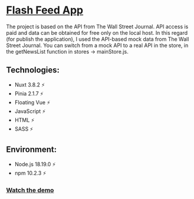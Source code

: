# [Flash Feed App](https://GoldenSpade.github.io/flash-feed-app) #

The project is based on the API from The Wall Street Journal. API access is paid and data can be obtained for free only on the local host. In this regard (for publish the application), I used the API-based mock data from The Wall Street Journal. You can switch from a mock API to a real API in the store, in the getNewsList function in stores -> mainStore.js.

## Technologies: ##

* Nuxt 3.8.2 :zap:
* Pinia 2.1.7 :zap:
* Floating Vue :zap:
* JavaScript :zap:
* HTML :zap:
* SASS :zap:

## Environment: ##

* Node.js 18.19.0 :zap:
* npm 10.2.3 :zap:

### [Watch the demo](https://GoldenSpade.github.io/flash-feed-app) ###
